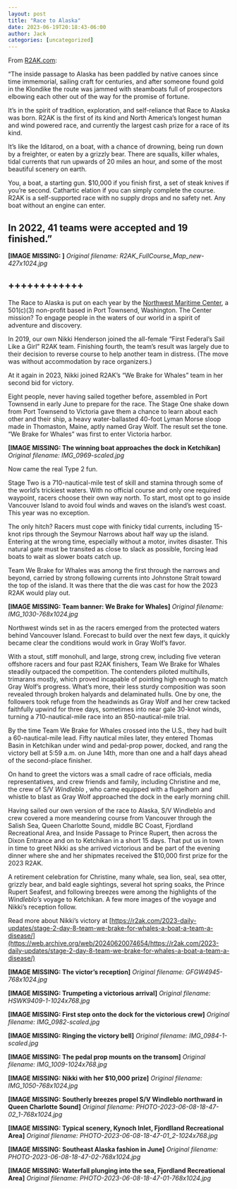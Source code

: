 ```yaml
---
layout: post
title: "Race to Alaska"
date: 2023-06-19T20:18:43-06:00
author: Jack
categories: [uncategorized]
---
```


From [R2AK.com](https://web.archive.org/web/20240620074654/http://www.r2ak.com/):

“The inside passage to Alaska has been paddled by native canoes since time immemorial, sailing craft for centuries, and after someone found gold in the Klondike the route was jammed with steamboats full of prospectors elbowing each other out of the way for the promise of fortune.

It’s in the spirit of tradition, exploration, and self-reliance that Race to Alaska was born. R2AK is the first of its kind and North America’s longest human and wind powered race, and currently the largest cash prize for a race of its kind.

It’s like the Iditarod, on a boat, with a chance of drowning, being run down by a freighter, or eaten by a grizzly bear. There are squalls, killer whales, tidal currents that run upwards of 20 miles an hour, and some of the most beautiful scenery on earth.

You, a boat, a starting gun. $10,000 if you finish first, a set of steak knives if you’re second. Cathartic elation if you can simply complete the course. R2AK is a self-supported race with no supply drops and no safety net. Any boat without an engine can enter.

## In 2022, 41 teams were accepted and 19 finished.”

<!-- IMAGE PLACEHOLDER
Original URL: http://windleblo.com/wp-content/uploads/2023/06/R2AK_FullCourse_Map_new-427x1024.jpg
Filename: R2AK_FullCourse_Map_new-427x1024.jpg
Date path: 2023/06/R2AK_FullCourse_Map_new-427x1024.jpg
Caption: 
Instructions: Replace this comment with actual image upload
-->

**[IMAGE MISSING: ]**
*Original filename: R2AK_FullCourse_Map_new-427x1024.jpg*

## ++++++++++++

The Race to Alaska is put on each year by the [Northwest Maritime Center](https://web.archive.org/web/20240620074654/http://www.nwmaritime.org/), a 501(c)(3) non-profit based in Port Townsend, Washington. The Center mission? To engage people in the waters of our world in a spirit of adventure and discovery.

In 2019, our own Nikki Henderson joined the all-female “First Federal’s Sail Like a Girl” R2AK team. Finishing fourth, the team’s result was largely due to their decision to reverse course to help another team in distress. (The move was without accommodation by race organizers.)

At it again in 2023, Nikki joined R2AK’s “We Brake for Whales” team in her second bid for victory.

Eight people, never having sailed together before, assembled in Port Townsend in early June to prepare for the race. The Stage One shake down from Port Townsend to Victoria gave them a chance to learn about each other and their ship, a heavy water-ballasted 40-foot Lyman Morse sloop made in Thomaston, Maine, aptly named Gray Wolf. The result set the tone. “We Brake for Whales” was first to enter Victoria harbor.

<!-- IMAGE PLACEHOLDER
Original URL: http://windleblo.com/wp-content/uploads/2023/06/IMG_0969-scaled.jpg
Filename: IMG_0969-scaled.jpg
Date path: 2023/06/IMG_0969-scaled.jpg
Caption: The winning boat approaches the dock in Ketchikan
Instructions: Replace this comment with actual image upload
-->

**[IMAGE MISSING: The winning boat approaches the dock in Ketchikan]**
*Original filename: IMG_0969-scaled.jpg*

Now came the real Type 2 fun.

Stage Two is a 710-nautical-mile test of skill and stamina through some of the world’s trickiest waters. With no official course and only one required waypoint, racers choose their own way north. To start, most opt to go inside Vancouver Island to avoid foul winds and waves on the island’s west coast. This year was no exception.

The only hitch? Racers must cope with finicky tidal currents, including 15-knot rips through the Seymour Narrows about half way up the island. Entering at the wrong time, especially without a motor, invites disaster. This natural gate must be transited as close to slack as possible, forcing lead boats to wait as slower boats catch up.

Team We Brake for Whales was among the first through the narrows and beyond, carried by strong following currents into Johnstone Strait toward the top of the island. It was there that the die was cast for how the 2023 R2AK would play out.

<!-- IMAGE PLACEHOLDER
Original URL: http://windleblo.com/wp-content/uploads/2023/06/IMG_1030-768x1024.jpg
Filename: IMG_1030-768x1024.jpg
Date path: 2023/06/IMG_1030-768x1024.jpg
Caption: Team banner: We Brake for Whales
Instructions: Replace this comment with actual image upload
-->

**[IMAGE MISSING: Team banner: We Brake for Whales]**
*Original filename: IMG_1030-768x1024.jpg*

Northwest winds set in as the racers emerged from the protected waters behind Vancouver Island. Forecast to build over the next few days, it quickly became clear the conditions would work in Gray Wolf’s favor.

With a stout, stiff monohull, and large, strong crew, including five veteran offshore racers and four past R2AK finishers, Team We Brake for Whales steadily outpaced the competition. The contenders piloted multihulls, trimarans mostly, which proved incapable of pointing high enough to match Gray Wolf’s progress. What’s more, their less sturdy composition was soon revealed through broken halyards and delaminated hulls. One by one, the followers took refuge from the headwinds as Gray Wolf and her crew tacked faithfully upwind for three days, sometimes into near gale 30-knot winds, turning a 710-nautical-mile race into an 850-nautical-mile trial.

By the time Team We Brake for Whales crossed into the U.S., they had built a 60-nautical-mile lead. Fifty nautical miles later, they entered Thomas Basin in Ketchikan under wind and pedal-prop power, docked, and rang the victory bell at 5:59 a.m. on June 14th, more than one and a half days ahead of the second-place finisher.

On hand to greet the victors was a small cadre of race officials, media representatives, and crew friends and family, including Christine and me, the crew of S/V _Windleblo_ , who came equipped with a flugelhorn and whistle to blast as Gray Wolf approached the dock in the early morning chill.

Having sailed our own version of the race to Alaska, S/V Windleblo and crew covered a more meandering course from Vancouver through the Salish Sea, Queen Charlotte Sound, middle BC Coast, Fjordland Recreational Area, and Inside Passage to Prince Rupert, then across the Dixon Entrance and on to Ketchikan in a short 15 days. That put us in town in time to greet Nikki as she arrived victorious and be part of the evening dinner where she and her shipmates received the $10,000 first prize for the 2023 R2AK.

A retirement celebration for Christine, many whale, sea lion, seal, sea otter, grizzly bear, and bald eagle sightings, several hot spring soaks, the Prince Rupert Seafest, and following breezes were among the highlights of the _Windleblo’s_ voyage to Ketchikan. A few more images of the voyage and Nikki’s reception follow.

Read more about Nikki’s victory at [https://r2ak.com/2023-daily-updates/stage-2-day-8-team-we-brake-for-whales-a-boat-a-team-a-disease/](https://web.archive.org/web/20240620074654/https://r2ak.com/2023-daily-updates/stage-2-day-8-team-we-brake-for-whales-a-boat-a-team-a-disease/)

<!-- IMAGE PLACEHOLDER
Original URL: http://windleblo.com/wp-content/uploads/2023/06/GFGW4945-768x1024.jpg
Filename: GFGW4945-768x1024.jpg
Date path: 2023/06/GFGW4945-768x1024.jpg
Caption: The victor’s reception
Instructions: Replace this comment with actual image upload
-->

**[IMAGE MISSING: The victor’s reception]**
*Original filename: GFGW4945-768x1024.jpg*

<!-- IMAGE PLACEHOLDER
Original URL: http://windleblo.com/wp-content/uploads/2023/06/HSWK9409-1-1024x768.jpg
Filename: HSWK9409-1-1024x768.jpg
Date path: 2023/06/HSWK9409-1-1024x768.jpg
Caption: Trumpeting a victorious arrival
Instructions: Replace this comment with actual image upload
-->

**[IMAGE MISSING: Trumpeting a victorious arrival]**
*Original filename: HSWK9409-1-1024x768.jpg*

<!-- IMAGE PLACEHOLDER
Original URL: http://windleblo.com/wp-content/uploads/2023/06/IMG_0982-scaled.jpg
Filename: IMG_0982-scaled.jpg
Date path: 2023/06/IMG_0982-scaled.jpg
Caption: First step onto the dock for the victorious crew
Instructions: Replace this comment with actual image upload
-->

**[IMAGE MISSING: First step onto the dock for the victorious crew]**
*Original filename: IMG_0982-scaled.jpg*

<!-- IMAGE PLACEHOLDER
Original URL: http://windleblo.com/wp-content/uploads/2023/06/IMG_0984-1-scaled.jpg
Filename: IMG_0984-1-scaled.jpg
Date path: 2023/06/IMG_0984-1-scaled.jpg
Caption: Ringing the victory bell
Instructions: Replace this comment with actual image upload
-->

**[IMAGE MISSING: Ringing the victory bell]**
*Original filename: IMG_0984-1-scaled.jpg*

<!-- IMAGE PLACEHOLDER
Original URL: http://windleblo.com/wp-content/uploads/2023/06/IMG_1009-1024x768.jpg
Filename: IMG_1009-1024x768.jpg
Date path: 2023/06/IMG_1009-1024x768.jpg
Caption: The pedal prop mounts on the transom
Instructions: Replace this comment with actual image upload
-->

**[IMAGE MISSING: The pedal prop mounts on the transom]**
*Original filename: IMG_1009-1024x768.jpg*

<!-- IMAGE PLACEHOLDER
Original URL: http://windleblo.com/wp-content/uploads/2023/06/IMG_1050-768x1024.jpg
Filename: IMG_1050-768x1024.jpg
Date path: 2023/06/IMG_1050-768x1024.jpg
Caption: Nikki with her $10,000 prize
Instructions: Replace this comment with actual image upload
-->

**[IMAGE MISSING: Nikki with her $10,000 prize]**
*Original filename: IMG_1050-768x1024.jpg*

<!-- IMAGE PLACEHOLDER
Original URL: http://windleblo.com/wp-content/uploads/2023/06/PHOTO-2023-06-08-18-47-02_1-768x1024.jpg
Filename: PHOTO-2023-06-08-18-47-02_1-768x1024.jpg
Date path: 2023/06/PHOTO-2023-06-08-18-47-02_1-768x1024.jpg
Caption: Southerly breezes propel S/V Windleblo northward in Queen Charlotte Sound
Instructions: Replace this comment with actual image upload
-->

**[IMAGE MISSING: Southerly breezes propel S/V Windleblo northward in Queen Charlotte Sound]**
*Original filename: PHOTO-2023-06-08-18-47-02_1-768x1024.jpg*

<!-- IMAGE PLACEHOLDER
Original URL: http://windleblo.com/wp-content/uploads/2023/06/PHOTO-2023-06-08-18-47-01_2-1024x768.jpg
Filename: PHOTO-2023-06-08-18-47-01_2-1024x768.jpg
Date path: 2023/06/PHOTO-2023-06-08-18-47-01_2-1024x768.jpg
Caption: Typical scenery, Kynoch Inlet, Fjordlland Recreational Area
Instructions: Replace this comment with actual image upload
-->

**[IMAGE MISSING: Typical scenery, Kynoch Inlet, Fjordlland Recreational Area]**
*Original filename: PHOTO-2023-06-08-18-47-01_2-1024x768.jpg*

<!-- IMAGE PLACEHOLDER
Original URL: http://windleblo.com/wp-content/uploads/2023/06/PHOTO-2023-06-08-18-47-02-768x1024.jpg
Filename: PHOTO-2023-06-08-18-47-02-768x1024.jpg
Date path: 2023/06/PHOTO-2023-06-08-18-47-02-768x1024.jpg
Caption: Southeast Alaska fashion in June
Instructions: Replace this comment with actual image upload
-->

**[IMAGE MISSING: Southeast Alaska fashion in June]**
*Original filename: PHOTO-2023-06-08-18-47-02-768x1024.jpg*

<!-- IMAGE PLACEHOLDER
Original URL: http://windleblo.com/wp-content/uploads/2023/06/PHOTO-2023-06-08-18-47-01-768x1024.jpg
Filename: PHOTO-2023-06-08-18-47-01-768x1024.jpg
Date path: 2023/06/PHOTO-2023-06-08-18-47-01-768x1024.jpg
Caption: Waterfall plunging into the sea, Fjordland Recreational Area
Instructions: Replace this comment with actual image upload
-->

**[IMAGE MISSING: Waterfall plunging into the sea, Fjordland Recreational Area]**
*Original filename: PHOTO-2023-06-08-18-47-01-768x1024.jpg*